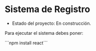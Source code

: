 <h1> Sistema de Registro</h1>

- Estado del proyecto: En construcción.

Para ejecutar el sistema debes poner:

´´´npm install react´´´
